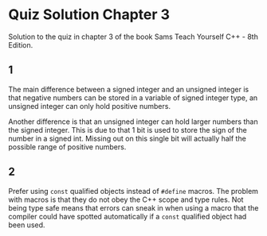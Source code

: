 # Quiz Solution Chapter 3

Solution to the quiz in chapter 3 of the book Sams Teach Yourself C++ - 8th Edition.

## 1

The main difference between a signed integer and an unsigned integer is that negative numbers can be stored in a variable of signed integer type, an unsigned integer can only hold positive numbers.

Another difference is that an unsigned integer can hold larger numbers than the signed integer. This is due to that 1 bit is used to store the sign of the number in a signed int. Missing out on this single bit will actually half the possible range of positive numbers.

## 2

Prefer using `const` qualified objects instead of `#define` macros. The problem with macros is that they do not obey the C++ scope and type rules. Not being type safe means that errors can sneak in when using a macro that the compiler could have spotted automatically if a `const` qualified object had been used.
